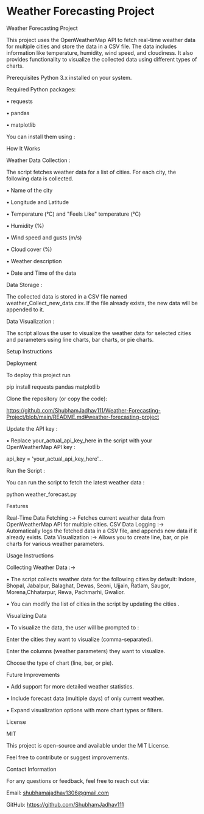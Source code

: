 # Weather Forecasting Project

Weather Forecasting Project

This project uses the OpenWeatherMap API to fetch real-time weather data for multiple cities and store the data in a CSV file. The data includes information like temperature, humidity, wind speed, and cloudiness. It also provides functionality to visualize the collected data using different types of charts.

Prerequisites
Python 3.x installed on your system.

Required Python packages:

• requests

• pandas

• matplotlib

You can install them using :

How It Works

Weather Data Collection :

The script fetches weather data for a list of cities. For each city, the following data is collected.

• Name of the city

• Longitude and Latitude

• Temperature (°C) and "Feels Like" temperature (°C)

• Humidity (%)

• Wind speed and gusts (m/s)

• Cloud cover (%)

• Weather description

• Date and Time of the data

Data Storage :

The collected data is stored in a CSV file named weather_Collect_new_data.csv. If the file already exists, the new data will be appended to it.

Data Visualization :

The script allows the user to visualize the weather data for selected cities and parameters using line charts, bar charts, or pie charts.

Setup Instructions

Deployment

To deploy this project run

  pip install requests pandas matplotlib
  
Clone the repository (or copy the code):

https://github.com/ShubhamJadhav111/Weather-Forecasting-Project/blob/main/README.md#weather-forecasting-project

Update the API key :

• Replace your_actual_api_key_here in the script with your OpenWeatherMap API key :

api_key = 'your_actual_api_key_here'...

Run the Script :

You can run the script to fetch the latest weather data :

python weather_forecast.py

Features

Real-Time Data Fetching :-> Fetches current weather data from OpenWeatherMap API for multiple cities.
CSV Data Logging :-> Automatically logs the fetched data in a CSV file, and appends new data if it already exists.
Data Visualization :-> Allows you to create line, bar, or pie charts for various weather parameters.

Usage Instructions

Collecting Weather Data :->

• The script collects weather data for the following cities by default: Indore, Bhopal, Jabalpur, Balaghat, Dewas, Seoni, Ujjain, Ratlam, Saugor, Morena,Chhatarpur, Rewa, Pachmarhi, Gwalior.

• You can modify the list of cities in the script by updating the cities .

Visualizing Data

• To visualize the data, the user will be prompted to :

Enter the cities they want to visualize (comma-separated).

Enter the columns (weather parameters) they want to visualize.

Choose the type of chart (line, bar, or pie).

Future Improvements

• Add support for more detailed weather statistics.

• Include forecast data (multiple days) of only current weather.

• Expand visualization options with more chart types or filters.

License

MIT

This project is open-source and available under the MIT License.

Feel free to contribute or suggest improvements.

Contact Information

For any questions or feedback, feel free to reach out via:

Email: shubhamajadhav1306@gmail.com

GitHub: https://github.com/ShubhamJadhav111
